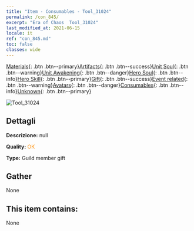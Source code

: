 ```yaml
---
title: "Item - Consumables - Tool_31024"
permalink: /con_845/
excerpt: "Era of Chaos  Tool_31024"
last_modified_at: 2021-06-15
locale: it
ref: "con_845.md"
toc: false
classes: wide
---
```

 [Materials](/ItemsIT/){: .btn .btn--primary}[Artifacts](/ItemsIT/Artifacts/){: .btn .btn--success}[Unit Soul](/ItemsIT/UnitSoul/){: .btn .btn--warning}[Unit Awakening](/ItemsIT/UnitAwakening/){: .btn .btn--danger}[Hero Soul](/ItemsIT/HeroSoul/){: .btn .btn--info}[Hero Skill](/ItemsIT/HeroSkill/){: .btn .btn--primary}[Gift](/ItemsIT/Gift/){: .btn .btn--success}[Event related](/ItemsIT/Events/){: .btn .btn--warning}[Avatars](/ItemsIT/Avatars/){: .btn .btn--danger}[Consumables](/ItemsIT/Consumables/){: .btn .btn--info}[Unknown](/ItemsIT/Unknown/){: .btn .btn--primary}

 ![Tool_31024](/images/t/i_red_2.png)

## Dettagli
 **Descrizione:** null

 **Quality:** <span style="color: #FF8C00">OK</span>

 **Type:** Guild member gift

## Gather

  None

## This item contains:

  None

